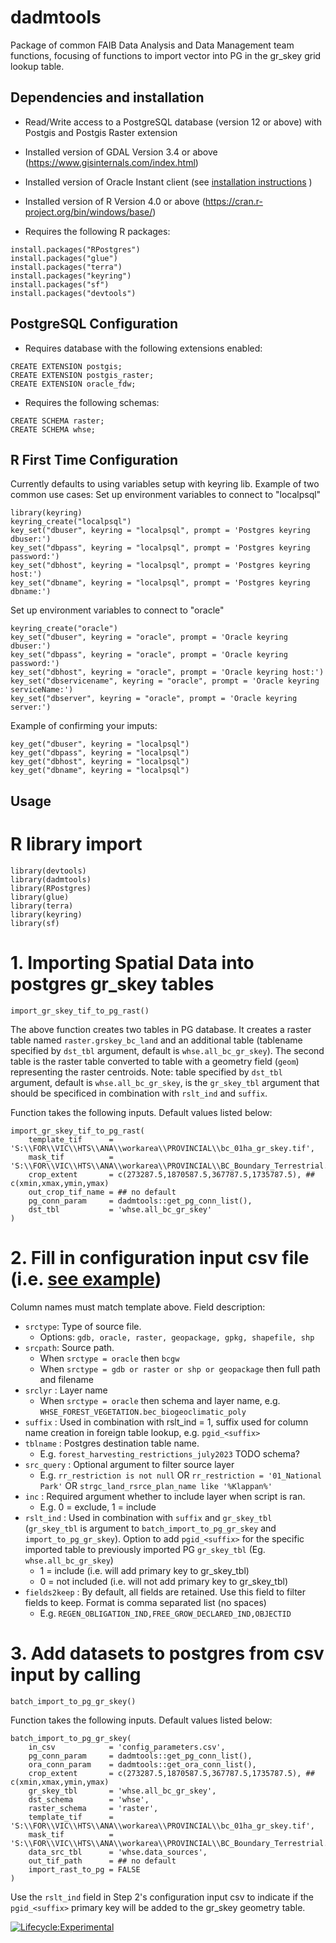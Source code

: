 # dadmtools
Package of common FAIB Data Analysis and Data Management team functions, focusing of functions to import vector into PG in the gr_skey grid lookup table.

## Dependencies and installation
 - Read/Write access to a PostgreSQL database (version 12 or above) with Postgis and Postgis Raster extension

 - Installed version of GDAL Version 3.4 or above (https://www.gisinternals.com/index.html)
 
 - Installed version of Oracle Instant client (see  [installation instructions](oracle_fdw_install.md) )

 - Installed version of R Version 4.0 or above (https://cran.r-project.org/bin/windows/base/)

 - Requires the following R packages:
 ```
 install.packages("RPostgres")
 install.packages("glue")
 install.packages("terra")
 install.packages("keyring")
 install.packages("sf")
 install.packages("devtools")
 ```
 
 ## PostgreSQL Configuration
 - Requires database with the following extensions enabled:
 ```
CREATE EXTENSION postgis;
CREATE EXTENSION postgis_raster;
CREATE EXTENSION oracle_fdw;
 ```
 - Requires the following schemas:
 ```
 CREATE SCHEMA raster;
 CREATE SCHEMA whse;
 ```

## R First Time Configuration
Currently defaults to using variables setup with keyring lib.
Example of two common use cases: 
Set up environment variables to connect to "localpsql"
```
library(keyring)
keyring_create("localpsql")
key_set("dbuser", keyring = "localpsql", prompt = 'Postgres keyring dbuser:')
key_set("dbpass", keyring = "localpsql", prompt = 'Postgres keyring password:')
key_set("dbhost", keyring = "localpsql", prompt = 'Postgres keyring host:')
key_set("dbname", keyring = "localpsql", prompt = 'Postgres keyring dbname:')
```
Set up environment variables to connect to "oracle"
```
keyring_create("oracle")
key_set("dbuser", keyring = "oracle", prompt = 'Oracle keyring dbuser:')
key_set("dbpass", keyring = "oracle", prompt = 'Oracle keyring password:')
key_set("dbhost", keyring = "oracle", prompt = 'Oracle keyring host:')
key_set("dbservicename", keyring = "oracle", prompt = 'Oracle keyring serviceName:')
key_set("dbserver", keyring = "oracle", prompt = 'Oracle keyring server:')
```

Example of confirming your imputs:
```
key_get("dbuser", keyring = "localpsql")
key_get("dbpass", keyring = "localpsql")
key_get("dbhost", keyring = "localpsql")
key_get("dbname", keyring = "localpsql")
```

## Usage
# R library import
```
library(devtools)
library(dadmtools)
library(RPostgres)
library(glue)
library(terra)
library(keyring)
library(sf)

```


# 1. Importing Spatial Data into postgres gr_skey tables

```
import_gr_skey_tif_to_pg_rast()
```

The above function creates two tables in PG database. It creates a raster table named `raster.grskey_bc_land` and an additional table (tablename specified by `dst_tbl` argument, default is `whse.all_bc_gr_skey`). The second table is the raster table converted to table with a geometry field (`geom`) representing the raster centroids. Note: table specified by `dst_tbl` argument, default is `whse.all_bc_gr_skey`, is the `gr_skey_tbl` argument that should be specificed in combination with `rslt_ind` and `suffix`.

Function takes the following inputs. Default values listed below:

```
import_gr_skey_tif_to_pg_rast(
    template_tif      = 'S:\\FOR\\VIC\\HTS\\ANA\\workarea\\PROVINCIAL\\bc_01ha_gr_skey.tif',
    mask_tif          = 'S:\\FOR\\VIC\\HTS\\ANA\\workarea\\PROVINCIAL\\BC_Boundary_Terrestrial.tif',
    crop_extent       = c(273287.5,1870587.5,367787.5,1735787.5), ## c(xmin,xmax,ymin,ymax)
    out_crop_tif_name = ## no default
    pg_conn_param     = dadmtools::get_pg_conn_list(),
    dst_tbl           = 'whse.all_bc_gr_skey'
)
```

# 2.  Fill in configuration input csv file (i.e. [see example](config_parameters.csv))

Column names must match template above. Field description:
- `srctype`: Type of source file. 
    - Options: `gdb, oracle, raster, geopackage, gpkg, shapefile, shp`
- `srcpath`: Source path.
    - When `srctype = oracle` then `bcgw`
    - When `srctype = gdb or raster or shp or geopackage` then full path and filename
- `srclyr` : Layer name
    - When `srctype = oracle` then schema and layer name, e.g. `WHSE_FOREST_VEGETATION.bec_biogeoclimatic_poly`
- `suffix` : Used in combination with rslt_ind = 1, suffix used for column name creation in foreign table lookup, e.g. `pgid_<suffix>`
- `tblname` : Postgres destination table name.
    - E.g. `forest_harvesting_restrictions_july2023` TODO schema?
- `src_query` : Optional argument to filter source layer
    - E.g. `rr_restriction is not null` OR `rr_restriction = '01_National Park'` OR `strgc_land_rsrce_plan_name like '%Klappan%'`
- `inc` : Required argument whether to include layer when script is ran. 
    - E.g. 0 = exclude, 1 = include
- `rslt_ind` : Used in combination with `suffix` and `gr_skey_tbl` (`gr_skey_tbl` is argument to `batch_import_to_pg_gr_skey` and `import_to_pg_gr_skey`). Option to add `pgid_<suffix>` for the specific imported table to previously imported PG `gr_skey_tbl` (Eg. `whse.all_bc_gr_skey`) 
    - 1 = include (i.e. will add primary key to gr_skey_tbl)
    - 0 = not included (i.e. will not add primary key to gr_skey_tbl)
- `fields2keep` : By default, all fields are retained. Use this field to filter fields to keep. Format is comma separated list (no spaces)
    - E.g. `REGEN_OBLIGATION_IND,FREE_GROW_DECLARED_IND,OBJECTID`

    
# 3.  Add datasets to postgres from csv input by calling

```
batch_import_to_pg_gr_skey()
```

Function takes the following inputs. Default values listed below:

```
batch_import_to_pg_gr_skey(
    in_csv            = 'config_parameters.csv',
    pg_conn_param     = dadmtools::get_pg_conn_list(),
    ora_conn_param    = dadmtools::get_ora_conn_list(),
    crop_extent       = c(273287.5,1870587.5,367787.5,1735787.5), ## c(xmin,xmax,ymin,ymax)
    gr_skey_tbl       = 'whse.all_bc_gr_skey',
    dst_schema        = 'whse',
    raster_schema     = 'raster',
    template_tif      = 'S:\\FOR\\VIC\\HTS\\ANA\\workarea\\PROVINCIAL\\bc_01ha_gr_skey.tif',
    mask_tif          = 'S:\\FOR\\VIC\\HTS\\ANA\\workarea\\PROVINCIAL\\BC_Boundary_Terrestrial.tif',
    data_src_tbl      = 'whse.data_sources',
    out_tif_path      = ## no default
    import_rast_to_pg = FALSE
)
```
Use the `rslt_ind` field in Step 2's configuration input csv to indicate if the `pgid_<suffix>` primary key will be added to the gr_skey geometry table. 

[![Lifecycle:Experimental](https://img.shields.io/badge/Lifecycle-Experimental-339999)](<Redirect-URL>)
